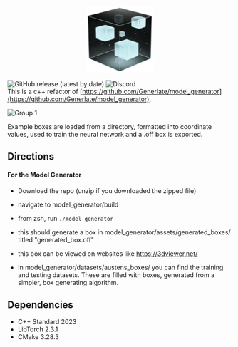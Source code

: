 <p align="center">
  <img width="150" src="assets/icon.png" alt="generlate logo">
</p>

![GitHub release (latest by date)](https://img.shields.io/github/v/release/Generlate/model_generator_c_plus_plus) ![Discord](https://img.shields.io/discord/879249342177898537/879249344388280335.svg)
<br>
This is a c++ refactor of [https://github.com/Generlate/model_generator](https://github.com/Generlate/model_generator).

![Group 1](https://github.com/Generlate/model_generator/assets/85384584/f0b014db-4579-4f15-97f4-4950ee23289b)

Example boxes are loaded from a directory, formatted into coordinate values, used to train the neural network and a .off box is exported.

## Directions

#### For the Model Generator

-   Download the repo (unzip if you downloaded the zipped file)
-   navigate to model_generator/build
-   from zsh, run `./model_generator`
-   this should generate a box in model_generator/assets/generated_boxes/ titled "generated_box.off"
-   this box can be viewed on websites like https://3dviewer.net/

-   in model_generator/datasets/austens_boxes/ you can find the training and testing datasets. These are filled with boxes, generated from a simpler, box generating algorithm.

## Dependencies

-   C++ Standard 2023
-   LibTorch 2.3.1
-   CMake 3.28.3
